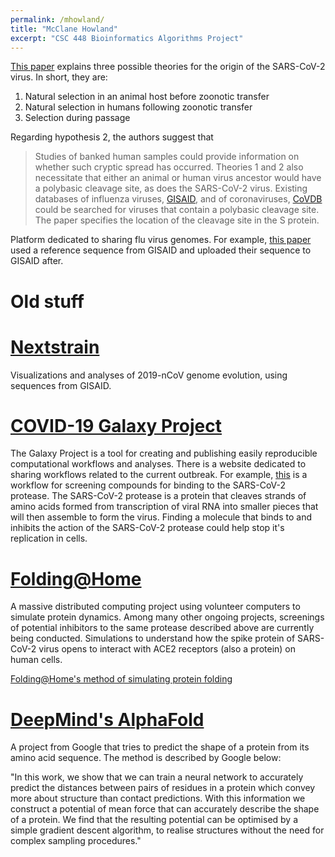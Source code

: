 ```yaml
---
permalink: /mhowland/
title: "McClane Howland"
excerpt: "CSC 448 Bioinformatics Algorithms Project"
---
```


[This paper](https://www.nature.com/articles/s41591-020-0820-9) explains three possible theories for the origin of the SARS-CoV-2 virus. In short, they are:

1. Natural selection in an animal host before zoonotic transfer
2. Natural selection in humans following zoonotic transfer
3. Selection during passage

Regarding hypothesis 2, the authors suggest that
> Studies of banked human samples could provide information on whether such cryptic spread has occurred.
Theories 1 and 2  also necessitate that either an animal or human virus ancestor would have a polybasic cleavage site, as does the SARS-CoV-2 virus. Existing databases of influenza viruses, [GISAID](https://www.gisaid.org/), and of coronaviruses, [CoVDB](http://covdb.popgenetics.net/v2/) could be searched for viruses that contain a polybasic cleavage site. The paper specifies the location of the cleavage site in the S protein.

Platform dedicated to sharing flu virus genomes. For example, [this paper](https://mra.asm.org/content/9/11/e00169-20) used a reference sequence from GISAID and uploaded their sequence to GISAID after.

# Old stuff

# [Nextstrain](https://nextstrain.org/)

Visualizations and analyses of 2019-nCoV genome evolution, using sequences from GISAID.


# [COVID-19 Galaxy Project](https://covid19.galaxyproject.org/)

The Galaxy Project is a tool for creating and publishing easily reproducible computational workflows and analyses. There is a website dedicated to sharing workflows related to the current outbreak. For example, [this](https://covid19.galaxyproject.org/cheminformatics/#virtual-screening-of-the-sars-cov-2-main-protease-de-nbi-cloud-stfc) is a workflow for screening compounds for binding to the SARS-CoV-2 protease. The SARS-CoV-2 protease is a protein that cleaves strands of amino acids formed from transcription of viral RNA into smaller pieces that will then assemble to form the virus. Finding a molecule that binds to and inhibits the action of the SARS-CoV-2 protease could help stop it's replication in cells.


# [Folding@Home](https://foldingathome.org/)

A massive distributed computing project using volunteer computers to simulate protein dynamics. Among many other ongoing projects, screenings of potential inhibitors to the same protease described above are currently being conducted. Simulations to understand how the spike protein of SARS-CoV-2 virus opens to interact with ACE2 receptors (also a protein) on human cells.

[Folding@Home's method of simulating protein folding](https://foldingathome.org/dig-deeper/#how-does-foldinghome-simulate-protein-folding)

# [DeepMind's AlphaFold](https://deepmind.com/research/publications/AlphaFold-Improved-protein-structure-prediction-using-potentials-from-deep-learning)

A project from Google that tries to predict the shape of a protein from its amino acid sequence. The method is described by Google below:

"In this work, we show that we can train a neural network to accurately predict the distances between pairs of residues in a protein which convey more about structure than contact predictions. With this information we construct a potential of mean force that can accurately describe the shape of a protein. We find that the resulting potential can be optimised by a simple gradient descent algorithm, to realise structures without the need for complex sampling procedures."

